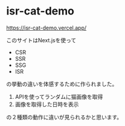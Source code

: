 # isr-cat-demo #

https://isr-cat-demo.vercel.app/

このサイトはNext.jsを使って
- CSR
- SSR
- SSG
- ISR

の挙動の違いを体感するために作られました。

1. APIを使ってランダムに猫画像を取得
2. 画像を取得した日時を表示
      
の２種類の動作に違いが見られるかと思います。
